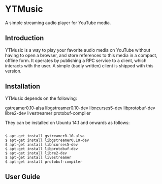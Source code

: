 YTMusic
=======

A simple streaming audio player for YouTube media.

Introduction
------------

YTMusic is a way to play your favorite audio media on YouTube without having to
open a browser, and store references to this media in a compact, offline form.
It operates by publishing a RPC service to a client, which interacts with the
user. A simple (badly written) client is shipped with this version.

Installation
------------

YTMusic depends on the following:

gstreamer0.10-alsa
libgstreamer0.10-dev
libncurses5-dev
libprotobuf-dev
libre2-dev
livestreamer
protobuf-compiler

They can be installed on Ubuntu 14.1 and onwards as follows:

<code>
$ apt-get install gstreamer0.10-alsa
$ apt-get install libgstreamer0.10-dev
$ apt-get install libncurses5-dev
$ apt-get install libprotobuf-dev
$ apt-get install libre2-dev
$ apt-get install livestreamer
$ apt-get install protobuf-compiler
</code>


User Guide
----------
